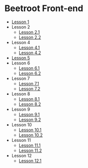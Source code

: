 # Beetroot Front-end

* [Lesson 1](https://evgeniybryzh.github.io/Lesson-01-HTML/Biography/Biography-rus/index.html)
* Lesson 2
    * [Lesson 2.1](https://evgeniybryzh.github.io/Lesson-02-HTML-TAGS/Task-1/index.html)
    * [Lesson 2.2](https://evgeniybryzh.github.io/Lesson-02-HTML-TAGS/Task-2/index_links.html)
* Lesson 4
    * [Lesson 4.1](https://evgeniybryzh.github.io/Lesson-04-CSS/01_simple/index.html)
    * [Lesson 4.2](https://evgeniybryzh.github.io/Lesson-04-CSS/02_hard/index.html)
* [Lesson 5](https://evgeniybryzh.github.io/Lesson-05-Photoshop/index.html)
* Lesson 6
    * [Lesson 6.1](https://evgeniybryzh.github.io/Lesson-06-CSS_Selectors/Task_1/index.html)
    * [Lesson 6.2](https://evgeniybryzh.github.io/Lesson-06-CSS_Selectors/Task_2/index.html)
* Lesson 7
    * [Lesson 7.1](https://evgeniybryzh.github.io/Lesson-7-CSS_Box_Model/Task_1/index.html)
    * [Lesson 7.2](https://evgeniybryzh.github.io/Lesson-7-CSS_Box_Model/Task_2/index.html)
* Lesson 8
    * [Lesson 8.1](https://evgeniybryzh.github.io/Lesson-8-FlexBox/Task_1/index.html)
    * [Lesson 8.2](https://evgeniybryzh.github.io/Lesson-8-FlexBox/Task_2/index.html)
* Lesson 9
    * [Lesson 9.1](https://evgeniybryzh.github.io/Lesson-9-Fonts/Task_1/index.html)
    * [Lesson 9.2](https://evgeniybryzh.github.io/Lesson-9-Fonts/Task_2/index.html) 
* Lesson 10
    * [Lesson 10.1](https://evgeniybryzh.github.io/Lesson-10-Position_and_transformation/Task_1/index.html)
    * [Lesson 10.2](https://evgeniybryzh.github.io/Lesson-10-Position_and_transformation/Task_2/index.html)
* Lesson 11
    * [Lesson 11.1](https://evgeniybryzh.github.io/Lesson-11-BEM/Task_1/build/index.html)
    * [Lesson 11.2](https://evgeniybryzh.github.io/Lesson-11-BEM/Task_2/build/index.html)    
* Lesson 12
    * [Lesson 12.1](https://evgeniybryzh.github.io/lesson-12-form/Task_1/build/index.html)
<!--    * [Lesson 12.2](https://evgeniybryzh.github.io/Lesson-12-form/Task_2/build/index.html)    -->
 